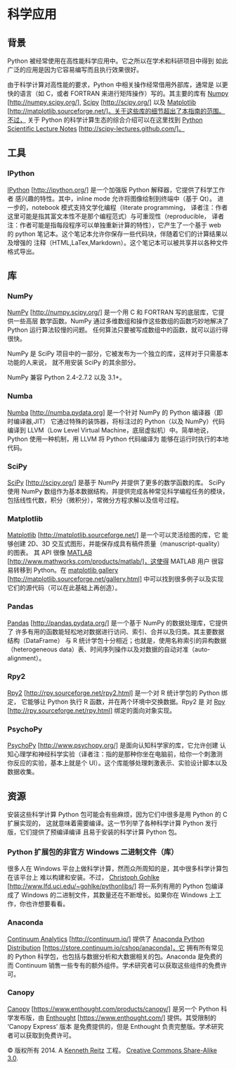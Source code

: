 # 科学应用

## 背景

Python 被经常使用在高性能科学应用中。它之所以在学术和科研项目中得到 如此广泛的应用是因为它容易编写而且执行效果很好。

由于科学计算对高性能的要求，Python 中相关操作经常借用外部库，通常是 以更快的语言（如 C，或者 FORTRAN 来进行矩阵操作）写的。其主要的库有 [Numpy](http://numpy.scipy.org/) [http://numpy.scipy.org/], [Scipy](http://scipy.org/) [http://scipy.org/] 以及 [Matplotlib](http://matplotlib.sourceforge.net/) [http://matplotlib.sourceforge.net/]。关于这些库的细节超出了本指南的范围。不过， 关于 Python 的科学计算生态的综合介绍可以在这里找到 [Python Scientific Lecture Notes](http://scipy-lectures.github.com/) [http://scipy-lectures.github.com/]。

## 工具

### IPython

[IPython](http://ipython.org/) [http://ipython.org/] 是一个加强版 Python 解释器，它提供了科学工作者 感兴趣的特性。其中，inline mode 允许将图像绘制到终端中（基于 Qt）。 进一步的，notebook 模式支持文学化编程（literate programming， 译者注：作者这里可能是指其富文本性不是那个编程范式）与可重现性（reproducible， 译者注：作者可能是指每段程序可以单独重新计算的特性），它产生了一个基于 web 的 python 笔记本。这个笔记本允许你保存一些代码块，伴随着它们的计算结果以及增强的 注释（HTML,LaTex,Markdown）。这个笔记本可以被共享并以各种文件格式导出。

## 库

### NumPy

[NumPy](http://numpy.scipy.org/) [http://numpy.scipy.org/] 是一个用 C 和 FORTRAN 写的底层库，它提供一些高层 数学函数。NumPy 通过多维数组和操作这些数组的函数巧妙地解决了 Python 运行算法较慢的问题。 任何算法只要被写成数组中的函数，就可以运行得很快。

NumPy 是 SciPy 项目中的一部分，它被发布为一个独立的库，这样对于只需基本功能的人来说， 就不用安装 SciPy 的其余部分。

NumPy 兼容 Python 2.4-2.7.2 以及 3.1+。

### Numba

[Numba](http://numba.pydata.org) [http://numba.pydata.org] 是一个针对 NumPy 的 Python 编译器（即时编译器,JIT） 它通过特殊的装饰器，将标注过的 Python（以及 NumPy）代码编译到 LLVM（Low Level Virtual Machine，底层虚拟机）中。简单地说，Python 使用一种机制，用 LLVM 将 Python 代码编译为 能够在运行时执行的本地代码。

### SciPy

[SciPy](http://scipy.org/) [http://scipy.org/] 是基于 NumPy 并提供了更多的数学函数的库。 SciPy 使用 NumPy 数组作为基本数据结构，并提供完成各种常见科学编程任务的模块， 包括线性代数，积分（微积分），常微分方程求解以及信号过程。

### Matplotlib

[Matplotlib](http://matplotlib.sourceforge.net/) [http://matplotlib.sourceforge.net/] 是一个可以灵活绘图的库，它 能够创建 2D、3D 交互式图形，并能保存成具有稿件质量（manuscript-quality）的图表。 其 API 很像 [MATLAB](http://www.mathworks.com/products/matlab/) [http://www.mathworks.com/products/matlab/]，这使得 MATLAB 用户 很容易转移到 Python。在 [matplotlib gallery](http://matplotlib.sourceforge.net/gallery.html) [http://matplotlib.sourceforge.net/gallery.html] 中可以找到很多例子以及实现它们的源代码（可以在此基础上再创造）。

### Pandas

[Pandas](http://pandas.pydata.org/) [http://pandas.pydata.org/] 是一个基于 NumPy 的数据处理库，它提供了 许多有用的函数能轻松地对数据进行访问、索引、合并以及归类。其主要数据结构（DataFrame） 与 R 统计学包十分相近；也就是，使用名称索引的异构数据（heterogeneous data）表、时间序列操作以及对数据的自动对准（auto-alignment）。

### Rpy2

[Rpy2](http://rpy.sourceforge.net/rpy2.html) [http://rpy.sourceforge.net/rpy2.html] 是一个对 R 统计学包的 Python 绑定， 它能够让 Python 执行 R 函数，并在两个环境中交换数据。Rpy2 是 对 [Rpy](http://rpy.sourceforge.net/rpy.html) [http://rpy.sourceforge.net/rpy.html] 绑定的面向对象实现。

### PsychoPy

[PsychoPy](http://www.psychopy.org/) [http://www.psychopy.org/] 是面向认知科学家的库，它允许创建 认知心理学和神经科学实验（译者注：指的是那种你坐在电脑前，给你一个刺激测 你反应的实验，基本上就是个 UI）。这个库能够处理刺激表示、实验设计脚本以及 数据收集。

## 资源

安装这些科学计算 Python 包可能会有些麻烦，因为它们中很多是用 Python 的 C 扩展实现的， 这就意味着需要编译。这一节列举了各种科学计算 Python 发行版，它们提供了预编译编译 且易于安装的科学计算 Python 包。

### Python 扩展包的非官方 Windows 二进制文件（库）

很多人在 Windows 平台上做科学计算，然而众所周知的是，其中很多科学计算包在该平台上 难以构建和安装。不过， [Christoph Gohlke](http://www.lfd.uci.edu/~gohlke/pythonlibs/) [http://www.lfd.uci.edu/~gohlke/pythonlibs/] 将一系列有用的 Python 包编译成了 Windows 的二进制文件，其数量还在不断增长。如果你在 Windows 上工作，你也许想要看看。

### Anaconda

[Continuum Analytics](http://continuum.io/) [http://continuum.io/] 提供了 [Anaconda Python Distribution](https://store.continuum.io/cshop/anaconda) [https://store.continuum.io/cshop/anaconda]，它 拥有所有常见的 Python 科学包，也包括与数据分析和大数据相关的包。Anaconda 是免费的 而 Continuum 销售一些专有的额外组件。学术研究者可以获取这些组件的免费许可。

### Canopy

[Canopy](https://www.enthought.com/products/canopy/) [https://www.enthought.com/products/canopy/] 是另一个 Python 科学发布版，由 [Enthought](https://www.enthought.com/) [https://www.enthought.com/] 提供。其受限制的 ‘Canopy Express’ 版本 是免费提供的，但是 Enthought 负责完整版。学术研究者可以获取到免费许可。

© 版权所有 2014\. A <a href="http://kennethreitz.com/pages/open-projects.html">Kenneth Reitz</a> 工程。 <a href="http://creativecommons.org/licenses/by-nc-sa/3.0/"> Creative Commons Share-Alike 3.0</a>.